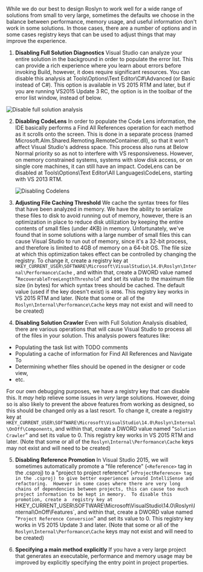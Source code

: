 While we do our best to design Roslyn to work well for a wide range of solutions from small to very large, sometimes the defaults we choose in the balance between performance, memory usage, and useful information don't work in some solutions.  In those cases, there are a number of options and in some cases registry keys that can be used to adjust things that may improve the experience.

1. **Disabling Full Solution Diagnostics** Visual Studio can analyze your entire solution in the background in order to populate the error list.  This can provide a rich experience where you learn about errors before invoking Build, however, it does require significant resources.  You can disable this analysis at Tools\Options\Text Editor\C#\Advanced (or Basic instead of C#). This option is available in VS 2015 RTM and later, but if you are running VS2015 Update 3 RC, the option is in the toolbar of the error list window, instead of below.

  ![Disable full solution analysis](https://cloud.githubusercontent.com/assets/20570/16105887/1f8fbb18-3344-11e6-86e7-4af324ab312e.png)

2. **Disabling CodeLens** In order to populate the Code Lens information, the IDE basically performs a Find All References operation for each method as it scrolls onto the screen.  This is done in a separate process (named Microsoft.Alm.Shared.Remoting.RemoteContainer.dll), so that it won't affect Visual Studio's address space.  This process also runs at Below Normal priority so as not to interfere with VS responsiveness.  However, on memory constrained systems, systems with slow disk access, or on single core machines, it can still have an impact.  CodeLens can be disabled at Tools\Options\Text Editor\All Languages\CodeLens, starting with VS 2013 RTM.

   ![Disabling Codelens](https://cloud.githubusercontent.com/assets/20570/16105940/8d1336f6-3344-11e6-921b-0f3bc2d14c73.png)

3. **Adjusting File Caching Threshold** We cache the syntax trees for files that have been analyzed in memory.  We have the ability to serialize these files to disk to avoid running out of memory, however, there is an optimization in place to reduce disk utilization by keeping the entire contents of small files (under 4KB) in memory.  Unfortunately, we've found that in some solutions with a large number of small files this can cause Visual Studio to run out of memory, since it's a 32-bit process, and therefore is limited to 4GB of memory on a 64-bit OS.  The file size at which this optimization takes effect can be controlled by changing the registry.
To change it, create a registry key at `HKEY_CURRENT_USER\SOFTWARE\Microsoft\VisualStudio\14.0\Roslyn\Internal\Performance\Cache` , and within that, create a DWORD value named "`RecoverableTreeLengthThreshold`" and set its value to the maximum file size (in bytes) for which syntax trees should be cached.  The default value (used if the key doesn't exist) is `4096`.  This registry key works in VS 2015 RTM and later.  (Note that some or all of the `Roslyn\Internal\Performance\Cache` keys may not exist and will need to be created)

4. **Disabling Solution Crawler** Even with Full Solution Analysis disabled, there are various operations that will cause Visual Studio to process all of the files in your solution.  This analysis powers features like:
  * Populating the task list with TODO comments
  * Populating a cache of information for Find All References and Navigate To
  * Determining whether files should be opened in the designer or code view,
  * etc.

   For our own debugging purposes, we have a registry key that can disable this.  It *may* help relieve some issues in *very* large solutions.  However, doing so is also likely to prevent the above features from working as designed, so this should be changed only as a last resort.  To change it, create a registry key at `HKEY_CURRENT_USER\SOFTWARE\Microsoft\VisualStudio\14.0\Roslyn\Internal\OnOff\Components`, and within that, create a DWORD value named "`Solution Crawler`" and set its value to 0.  This registry key works in VS 2015 RTM and later.  (Note that some or all of the `Roslyn\Internal\Performance\Cache` keys may not exist and will need to be created)

5. **Disabling Reference Promotion** In Visual Studio 2015, we will sometimes automatically promote a "file reference" (`<Reference>` tag in the .csproj) to a "project to project reference" (`<ProjectReference> tag in the .csproj) to give better experiences around IntelliSense and refactoring.  However in some cases where there are very long chains of dependencies between projects, this can cause too much project information to be kept in memory.  To disable this promotion, create a  registry key at `HKEY_CURRENT_USER\SOFTWARE\Microsoft\VisualStudio\14.0\Roslyn\Internal\OnOff\Features\`, and within that, create a DWORD value named "`Project Reference Conversion`" and set its value to 0.  This registry key works in VS 2015 Update 3 and later.  (Note that some or all of the `Roslyn\Internal\Performance\Cache` keys may not exist and will need to be created)

6. **Specifying a main method explicitly** If you have a very large project that generates an executable, performance and memory usage may be improved by explicitly specifying the entry point in project properties.